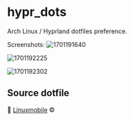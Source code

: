 # hypr_dots
Arch Linux / Hyprland dotfiles preference.

Screenshots:
![1701191640](https://github.com/nrfjr/hypr_dots/assets/90370309/930889a3-5e41-46b1-a8a6-f698f913ac3b)

![1701192225](https://github.com/nrfjr/hypr_dots/assets/90370309/9180ec23-e7f6-498f-8332-2639debbef8f)

![1701192302](https://github.com/nrfjr/hypr_dots/assets/90370309/570d44ee-7133-4bfa-8cb3-256378ba8c50)



## Source dotfile
🐧 [Linuxmobile](https://github.com/linuxmobile/hyprland-dots) ©
